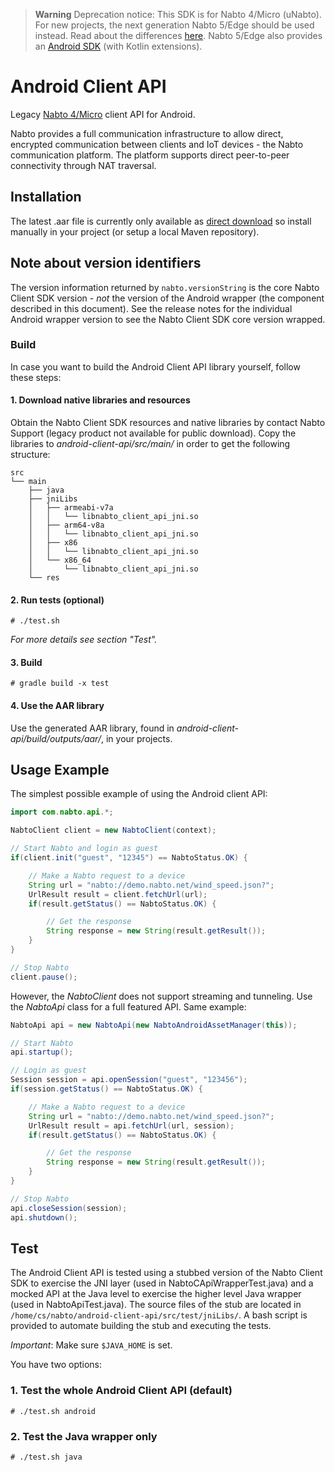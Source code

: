 > **Warning**
> Deprecation notice: This SDK is for Nabto 4/Micro (uNabto). For new projects, the next generation Nabto 5/Edge should be used instead. Read about the differences [here](https://docs.nabto.com/developer/guides/concepts/overview/edge-vs-micro.html). Nabto 5/Edge also provides an [Android SDK](https://docs.nabto.com/developer/platforms/android/intro.html) (with Kotlin extensions).

# Android Client API

Legacy [Nabto 4/Micro](https://www.nabto.com) client API for Android.

Nabto provides a full communication infrastructure to allow direct, encrypted communication between clients and IoT devices - the Nabto communication platform. The platform supports direct peer-to-peer connectivity through NAT traversal.

## Installation

The latest .aar file is currently only available as [direct download](https://downloads.nabto.com/assets/nabto-android-client/1.6.2/nabto-api-release.aar) so install manually in your project (or setup a local Maven repository).

## Note about version identifiers

The version information returned by `nabto.versionString` is the core Nabto Client SDK version - _not_ the version of the Android wrapper (the component described in this document). See the release notes for the individual Android wrapper version to see the Nabto Client SDK core version wrapped.


### Build

In case you want to build the Android Client API library yourself, follow these steps:

#### 1. Download native libraries and resources
Obtain the Nabto Client SDK resources and native libraries by contact Nabto Support (legacy product not available for public download). Copy the libraries to *android-client-api/src/main/* in order to get the following structure:

```
src
└── main
    ├── java
    ├── jniLibs
    │   ├── armeabi-v7a
    │   │   └── libnabto_client_api_jni.so
    │   ├── arm64-v8a
    │   │   └── libnabto_client_api_jni.so
    │   ├── x86
    │   │   └── libnabto_client_api_jni.so
    │   └── x86_64
    │       └── libnabto_client_api_jni.so
    └── res

```

#### 2. Run tests (optional)
```
# ./test.sh
```
*For more details see section "Test".*
#### 3. Build
```
# gradle build -x test
```
#### 4. Use the AAR library
Use the generated AAR library, found in *android-client-api/build/outputs/aar/*, in your projects.

## Usage Example

The simplest possible example of using the Android client API:
```java
import com.nabto.api.*;
```
```java
NabtoClient client = new NabtoClient(context);

// Start Nabto and login as guest
if(client.init("guest", "12345") == NabtoStatus.OK) {

    // Make a Nabto request to a device
    String url = "nabto://demo.nabto.net/wind_speed.json?";
    UrlResult result = client.fetchUrl(url);
    if(result.getStatus() == NabtoStatus.OK) {

        // Get the response
        String response = new String(result.getResult());
    }
}

// Stop Nabto
client.pause();
```

However, the *NabtoClient* does not support streaming and tunneling. Use the *NabtoApi* class for a full featured API. Same example:
```java
NabtoApi api = new NabtoApi(new NabtoAndroidAssetManager(this));

// Start Nabto
api.startup();

// Login as guest
Session session = api.openSession("guest", "123456");
if(session.getStatus() == NabtoStatus.OK) {

    // Make a Nabto request to a device
    String url = "nabto://demo.nabto.net/wind_speed.json?";
    UrlResult result = api.fetchUrl(url, session);
    if(result.getStatus() == NabtoStatus.OK) {

        // Get the response
        String response = new String(result.getResult());
    }
}

// Stop Nabto
api.closeSession(session);
api.shutdown();
```

## Test

The Android Client API is tested using a stubbed version of the Nabto Client SDK to exercise the JNI layer (used in NabtoCApiWrapperTest.java) and a mocked API at the Java level to exercise the higher level Java wrapper (used in NabtoApiTest.java). The source files of the stub are located in `/home/cs/nabto/android-client-api/src/test/jniLibs/`. A bash script is provided to automate building the stub and executing the tests.

*Important*: Make sure `$JAVA_HOME` is set.

You have two options:
### 1. Test the whole Android Client API (default)
```
# ./test.sh android
```
### 2. Test the Java wrapper only
```
# ./test.sh java
```
